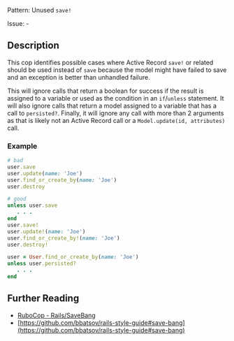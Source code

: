 Pattern: Unused `save!`

Issue: -

## Description

This cop identifies possible cases where Active Record `save!` or related
should be used instead of `save` because the model might have failed to
save and an exception is better than unhandled failure.

This will ignore calls that return a boolean for success if the result
is assigned to a variable or used as the condition in an `if`/`unless`
statement.  It will also ignore calls that return a model assigned to a
variable that has a call to `persisted?`. Finally, it will ignore any
call with more than 2 arguments as that is likely not an Active Record
call or a `Model.update(id, attributes)` call.

### Example

```ruby
# bad
user.save
user.update(name: 'Joe')
user.find_or_create_by(name: 'Joe')
user.destroy

# good
unless user.save
   . . .
end
user.save!
user.update!(name: 'Joe')
user.find_or_create_by!(name: 'Joe')
user.destroy!

user = User.find_or_create_by(name: 'Joe')
unless user.persisted?
   . . .
end
```

## Further Reading

* [RuboCop - Rails/SaveBang](https://rubocop.readthedocs.io/en/latest/cops_rails/#railssavebang)
* [https://github.com/bbatsov/rails-style-guide#save-bang](https://github.com/bbatsov/rails-style-guide#save-bang)
